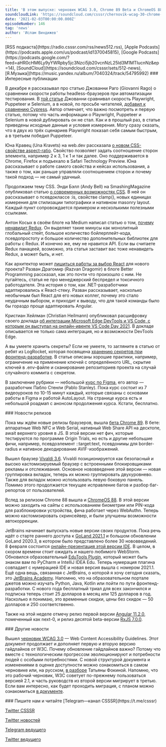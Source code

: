 ```yaml
---
title: 'В этом выпуске: черновик WCAG 3.0, Chrome 89 Beta и ChromeOS 88, новое CSS-свойство aspect-ratio, а также начало года в JetBrains.'
soundcloudLink: 'https://soundcloud.com/csssr/chernovik-wcag-30-chrome-89-beta-i-chromeos-88-vivaldi-36-aspect-ratio-plokhoy-redux'
date: '2021-02-03T00:00:00.000Z'
episodeNumber: 146
tag: 'news'
author: 'Ислам Виндижев'
---
```


<Note>
  [RSS подкаста](https://radio.csssr.com/rss/news512.rss), [Apple Podcasts](https://podcasts.apple.com/us/podcast/id1370045815), [Google Podcasts](https://podcasts.google.com/?feed=aHR0cHM6Ly9yYWRpby5jc3Nzci5jb20vcnNzL25ld3M1MTIucnNz&ep=14), [SoundCloud](https://soundcloud.com/csssr/sets/512-news), [Я.Музыка](https://music.yandex.ru/album/7040324/track/54795992)
</Note>

<ParagraphWithImage imageName="manWithLaptop" imageSide="right">
  ### Интересные публикации

В декабре я рассказывал про статью Джованни Раго (Giovanni Rago) о сравнении скорости работы headless-браузеров при автоматизации тестирования. В [той статье](https://blog.checklyhq.com/puppeteer-vs-selenium-vs-playwright-speed-comparison/) Джованни сравнивал скорость Playwright, Puppeteer и Selenium, а в новой, по просьбе читателей, [добавил к сравнению Cypress](https://blog.checklyhq.com/cypress-vs-selenium-vs-playwright-vs-puppeteer-speed-comparison/). Автор отмечает, что важно посмотреть и первую статью, потому что часть информации о Playwright, Puppeteer и Selenium в новой дублировать он не стал. Как и в прошлый раз, в статье приведены исходные данные и условия измерения. Могу сразу сказать, что в двух из трёх сценариев Playwright показал себя самым быстрым, а в третьем победил Puppeteer.
</ParagraphWithImage>

Юна Кравец (Una Kravets) на web.dev рассказала [о новом CSS-свойстве aspect-ratio](https://web.dev/aspect-ratio/). Свойство позволяет задать соотношение сторон элемента, например 2 к 3, 1 к 1 и так далее. Оно поддерживается в Chrome, Firefox и подъехало в Safari Technology Preview. Юна рассказывает о работе самого свойства и кейсах использования, а также о том, как раньше управляли соотношением сторон и почему такой подход — не самый удачный.

Продолжаем тему CSS. Энди Бэлл (Andy Bell) на SmashingMagazine опубликовал статью [о современных возможностях CSS](https://www.smashingmagazine.com/2021/02/things-you-can-do-with-css-today/). В ней он рассказывает о псевдоклассе :is, свойстве clamp(), новых единицах измерения для стилизации типографики и нативном masonry layout. Каждый пункт сопровождается примером и несколькими полезными ссылками.

Антон Косых в своём блоге на Medium написал статью о том, [почему ненавидит Redux](https://kelin2025.medium.com/why-ive-never-used-redux-chapter-1-the-reasons-e4ff22e3cee0). Он выделяет такие минусы как монолитный глобальный стейт, большое количество бойлерплейт-кода, псевдопростоту и большое количество дополнительных библиотек для работы с Redux. И конечно же, ему не нравится API. Если вы считаете Redux панацеей, возможно, эта статья заставит вас тоже ненавидеть Redux, а может быть, и нет.

Как архитектор может [лишиться работы за выбор React](https://medium.com/better-programming/i-almost-got-fired-for-choosing-react-in-our-enterprise-app-846ea840841c) для нового проекта? Разван Драгомир (Razvan Dragomir) в блоге Better Programming рассказал, как это почти что произошло с ним. Не пугайтесь, статья не про менеджерский беспредел и токсичного работодателя. Эта история о том, как .NET-разработчики адаптировались к React-стеку. Разван рассказывает, насколько необычным был React для его новых коллег, почему это стало неудачным выбором, и приходит к выводу, что для такой команды было бы гораздо проще адаптировать Angular.

Кристиан Хейлман (Christian Heilmann) опубликовал расшифровку своего доклада [об интеграции Microsoft Edge DevTools и VS Code, с которым он выступал на онлайн-ивенте VS Code Day 2021](https://christianheilmann.com/2021/01/27/bringing-edges-developer-tools-to-vs-code-for-debugging-web-apps-a-talk-at-vs-code-day/). В докладе описывается не только сама интеграция, но и возможности DevTools Edge.

А вы умеете хранить секреты? Если не умеете, то загляните в статью от ребят из LogRocket, которая посвящена [хранению секретов при фронтенд-разработке](https://blog.logrocket.com/best-practices-for-managing-and-storing-secrets-in-frontend-development/). В статье описаны хорошие практики, например, ограничение на применение ключей с определённого URL, скрытие ключей в .env-файле и сканирование репозиториев проекта на случай случайного коммита с секретом.

В заключение рубрики — небольшой [курс по Figma](https://www.figmacrashcourse.com/), его автор — разработчик Пабло Стенли (Pablo Stanley). Пока курс состоит из 7 видеоуроков по 10-15 минут каждый, которые связаны с основами работы в Figma и работой AutoLayout. На странице курса есть и небольшой роадмап с анонсом продолжения курса. Кстати, бесплатно.

<ParagraphWithImage imageName="laptopNews" imageSide="right">
  ### Новости релизов

Пока мы ждём новые релизы браузеров, вышла [бета Chrome 89](https://blog.chromium.org/2021/01/chrome-89-beta-advanced-hardware.html). В бете: аппаратные Web NFC и Web Serial, нативный Web Share API на десктопе, await верхнего уровня в JS. В этой версии нет фич, которые тестируются по программе Origin Trials, но есть и другие небольшие фичи, например, псевдоэлемент ::target:text, псевдонимы для border-radius и нативное декодирование AVIF-изображений.
</ParagraphWithImage>

Вышел браузер [Vivaldi 3.6](https://habr.com/ru/company/vivaldi/blog/539592/). Vivaldi позиционируется как безопасный и высоко кастомизируемый браузер с встроенными блокировщиками рекламы и отслеживания. Основное нововведение этой версии — новая группировка вкладок, теперь их можно группировать двухуровнево. Также для вкладок можно использовать левую боковую панель. Помимо этого продолжается текущее исправление багов и разбор баг-репортов от пользователей.

Вслед за релизом Chrome 88 вышла и [ChromeOS 88](https://chromereleases.googleblog.com/2021/01/stable-channel-update-for-chrome-os_28.html). В этой версии можно заходить на сайты с использованием биометрии или PIN-кода для разблокировки устройства, фича работает через WebAuthn. Теперь можно кастомизировать скринсейвер, и были улучшены возможности автокоррекции.

JetBrains начинает выпускать новые версии своих продуктов. Пока речь идёт о старте раннего доступа к [GoLand 2021.1](https://blog.jetbrains.com/go/2021/01/29/goland-2021-1-eap-begins/) и большом обновлении GoLand 2020.3, в котором было представлено более 30 нововведений. 8 февраля состоится [онлайн-презентация этой версии IDE](https://info.jetbrains.com/goland-webinar-february-2021.html). В целом, в скором времени стоит ожидать и нашего любимого WebStorm. Обновился образовательный [EduTools Plugin](https://blog.jetbrains.com/education/2021/01/28/edutools-plugin-2021-1-is-now-out/), который может быть знаком вам по PyCharm и IntelliJ IDEA Edu. Теперь нумерация плагина совпадает с нумерацией IDE и новая версия вышла с номером 2021.1. Ещё одна вещь, связанная с JetBrains, о которой я хочу сегодня сказать, это [JetBrains Academy](https://www.jetbrains.com/academy/). Напомню, что на образовательном портале джетов можно изучать Python, Java, Kotlin или пойти по пути фронтенд-разработки. С нового года бесплатный триал для всех закончился и подписка теперь стоит 25 долларов в месяц или 125 долларов в год. Насколько я понимаю, это временные скидки, цены без скидок — 50 долларов и 250 соответственно.

Также на этой неделе отмечу релиз первой версии [Angular 11.2.0](https://github.com/angular/angular/releases/tag/11.2.0-next.0), помеченный как next-0, и релиз десятой beta-версии [RxJS 7.0.0](https://github.com/ReactiveX/rxjs/releases/tag/7.0.0-beta.10).

<ParagraphWithImage imageName="laptopDialog" imageSide="right">
  ### Другие новости

Вышел [черновик WCAG 3.0](https://www.w3.org/TR/wcag-3.0/) — Web Content Accessibility Guidelines. Этот документ продолжает и дополняет первую и вторую версию гайдлайнов от W3C. Почему обновление гайдлайнов важно? Потому что вместе с технологическим прогрессом эволюционируют и потребности людей с особыми потребностями. С новой структурой документа и изменениями в оценке доступности можно ознакомиться в самом черновике или, на русском, [в разборе](https://web-standards.ru/articles/wcag3-changes/) Татьяны Фокиной. Напомню, что это рабочий черновик, W3С советует по-прежнему пользоваться версией 2.1, и часть руководств из второй версии мигрирует в третью. Если вам интересно, как будет проходить миграция, с планом можно ознакомиться [в документе](https://docs.google.com/document/d/1aCRXrtmnSSTso-6S_IO9GQ3AKTB4FYt9k92eT_1PWX4/view).
</ParagraphWithImage>

<Note>
  ### Пишите нам и читайте
  [Telegram—канал CSSSR](https://t.me/csssr)

  [Twitter CSSSR](https://twitter.com/csssr_dev)

  [Twitter новостей](https://twitter.com/csssr_news)

  [Telegram ведущего](https://t.me/Vindizh)

  [Twitter ведущего](https://twitter.com/Vindizh)
</Note>
